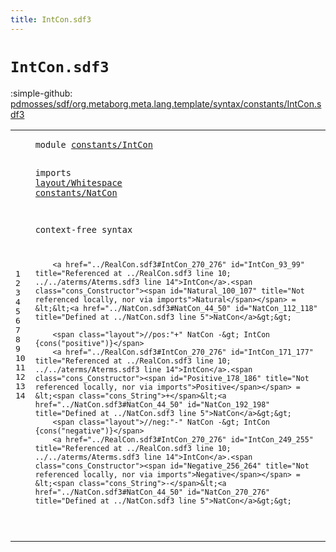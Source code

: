 ```yaml
---
title: IntCon.sdf3
---
```


# `IntCon.sdf3`

:simple-github: [pdmosses/sdf/org.metaborg.meta.lang.template/syntax/constants/IntCon.sdf3]

[pdmosses/sdf/org.metaborg.meta.lang.template/syntax/constants/IntCon.sdf3]: https://github.com/pdmosses/sdf/blob/master/org.metaborg.meta.lang.template/syntax/constants/IntCon.sdf3 "The source file on GitHub"

<div class="sdf3"><table class="highlighttable"><tbody><tr><td class="linenos"><div class="linenodiv"><pre><span></span>1
2
3
4
5
6
7
8
9
10
11
12
13
14
</pre></div></td>
<td class="code"><pre><code><span class="keyword">module</span> <a href="../../regular/Regular.sdf3#constants/IntCon_46_62" id="constants/IntCon_7_23" title="Referenced at ../../regular/Regular.sdf3 line 3">constants/IntCon</a>

<span class="keyword">imports</span> <a href="../../layout/Whitespace.sdf3#layout/Whitespace_7_24" id="layout/Whitespace_33_50" title="Defined at ../../layout/Whitespace.sdf3 line 1">layout/Whitespace</a>
        <a href="../NatCon.sdf3#constants/NatCon_7_23" id="constants/NatCon_52_68" title="Defined at ../NatCon.sdf3 line 1">constants/NatCon</a>

<span class="keyword">context-free syntax</span>
 
        <a href="../RealCon.sdf3#IntCon_270_276" id="IntCon_93_99" title="Referenced at ../RealCon.sdf3 line 10; ../../aterms/Aterms.sdf3 line 14">IntCon</a>.<span class="cons_Constructor"><span id="Natural_100_107" title="Not referenced locally, nor via imports">Natural</span></span> = &lt;&lt;<a href="../NatCon.sdf3#NatCon_44_50" id="NatCon_112_118" title="Defined at ../NatCon.sdf3 line 5">NatCon</a>&gt;&gt;
        
        <span class="layout">//pos:"+" NatCon -&gt; IntCon {cons("positive")}</span>
        <a href="../RealCon.sdf3#IntCon_270_276" id="IntCon_171_177" title="Referenced at ../RealCon.sdf3 line 10; ../../aterms/Aterms.sdf3 line 14">IntCon</a>.<span class="cons_Constructor"><span id="Positive_178_186" title="Not referenced locally, nor via imports">Positive</span></span> = &lt;<span class="cons_String">+</span>&lt;<a href="../NatCon.sdf3#NatCon_44_50" id="NatCon_192_198" title="Defined at ../NatCon.sdf3 line 5">NatCon</a>&gt;&gt;
        <span class="layout">//neg:"-" NatCon -&gt; IntCon {cons("negative")}</span>
        <a href="../RealCon.sdf3#IntCon_270_276" id="IntCon_249_255" title="Referenced at ../RealCon.sdf3 line 10; ../../aterms/Aterms.sdf3 line 14">IntCon</a>.<span class="cons_Constructor"><span id="Negative_256_264" title="Not referenced locally, nor via imports">Negative</span></span> = &lt;<span class="cons_String">-</span>&lt;<a href="../NatCon.sdf3#NatCon_44_50" id="NatCon_270_276" title="Defined at ../NatCon.sdf3 line 5">NatCon</a>&gt;&gt;
    

</code></pre></td></tr></tbody></table></div>